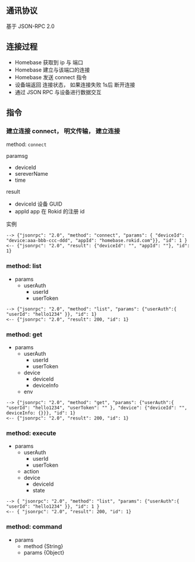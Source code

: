 ## 通讯协议

基于 JSON-RPC 2.0

## 连接过程

- Homebase 获取到 ip 与 端口
- Homebase 建立与该端口的连接
- Homebase 发送 connect 指令
- 设备端返回 连接状态， 如果连接失败 1s后 断开连接
- 通过 JSON RPC 与设备进行数据交互

## 指令

### 建立连接 connect， 明文传输， 建立连接

method:  `connect`

paramsg

  - deviceId
  - sereverName
  - time

result

  - deviceId 设备 GUID
  - appId app 在 Rokid 的注册 id

实例

```
--> {"jsonrpc": "2.0", "method": "connect", "params": { "deviceId": "device:aaa-bbb-ccc-ddd", "appId": "homebase.rokid.com"}}, "id": 1 }
<-- {"jsonrpc": "2.0", "result": {"deviceId": "", "appId": ""}, "id": 1}
```

### method: list

- params
  - userAuth
    - userId
    - userToken

```
--> {"jsonrpc": "2.0", "method": "list", "params": {"userAuth":{ "userId": "hello1234" }}, "id": 1}
<-- {"jsonrpc": "2.0", "result": 200, "id": 1}
```

### method: get

- params
  - userAuth
    - userId
    - userToken
  - device
    - deviceId
    - deviceInfo
  - env

```
--> {"jsonrpc": "2.0", "method": "get", "params": {"userAuth":{ "userId": "hello1234", "userToken": "" }, "device": {"deviceId": "", deviceInfo: {}}}, "id": 1}
<-- {"jsonrpc": "2.0", "result": 200, "id": 1}
```

### method: execute

- params
  - userAuth
    - userId
    - userToken
  - action
  - device
    - deviceId  
    - state

```
--> { "jsonrpc": "2.0", "method": "list", "params": {"userAuth":{ "userId": "hello1234" }}, "id": 1 }
<-- { "jsonrpc": "2.0", "result": 200, "id": 1}
```

### method: command

- params
  - method {String}
  - params {Object}
